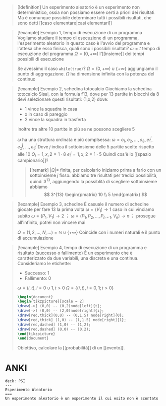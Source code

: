 >[!definition]
>Un esperimento aleatorio è un esperimento non deterministico, ossia non possiamo essere certi a priori dei risultati. Ma è comunque possibile determinare tutti i possibili risultati, che sono detti [[caso elementare|casi elementari]]


>[!example] Esempio 1, tempo di esecuzione di un programma
> Vogliamo studiare il tempo di esecuzione di un programma, l'esperimento aleatorio in questo caso è l'avvio del programma e l'attesa che esso finisca, quali sono i possibili risultati?
> $\omega = t$ tempo di esecuzione del programma
> $\Omega = (0, +\infty)$ l'[[insieme]] dei tempi possibili di esecuzione
> 
> Se avessimo il caso `while(true)`?
> $\Omega = (0, +\infty) \cup \left\{ +\infty \right\}$ aggiungiamo il punto di aggregazione.
> $\Omega$ ha dimensione infinita con la potenza del continuo

>[!example] Esempio 2, schedina totocalcio
>Giochiamo la schedina totocalcio Sisal, con la formula  f13, dove per 13 partite in blocchi da 8 devi selezionare questi risultati: (1,x,2) dove:
>- 1 vince la squadra in casa
>- x in caso di pareggio
>- 2 vince la squadra in trasferta
>  
>Inoltre tra altre 10 partite in piú se ne possono scegliere 5 
>
>$\omega$ ha una struttura ordinata e piú complsessa:
> $\omega = o_{1},o_{2},\dots,o_{8},e_{1}^j,e_{2}^\mathbf{j},\dots,e_{5}^j$
> Dove $j$ indica il sottoinsieme delle 5 partite scelte rispetto alle 10
> $O_{i}=1,x,2 = 1 \cdot8$
> $e_{i}^j=1,x,2=1 \cdot 5$ 
> Quindi cos'è lo [[spazio campionario]]?
> 
>>[!remark]
>>$|\Omega| =$ finita, per calcolarlo iniziamo prima a farlo con un sottoinsieme $j$ fisso.
>>abbiamo tre risultati per tredici possibilità, quindi $3^{13}$, aggiungendo la possiblità di scegliere sottoinsieme abbiamo
>> $$ 3^{13} \begin{pmatrix}
>>10 \\
>>5
>>\end{pmatrix} $$


>[!example] Esempio 3, schedine
>È casuale il numero di schedine giocate per fare $13$ la prima volta
>$\omega = (V_{1}) \to 1$ caso in cui vinciamo subito
>$\omega = (P_{1},V_{1}) \to {2}$ 
>$\vdots$
>$\omega = (P_{1},P_{2},\dots,P_{n-1},V_{n}) \to n$
>$\vdots$ prosegue all'infinito, potrei non vincere mai
>
>$\Omega = (1,2,\dots,N,\dots) = \mathbb{N} \cup \left\{ +\infty \right\}$ Coincide con i numeri naturali e il punto di accumulazione


>[!example] Esempio 4, tempo di esecuzione di un programma e risultato (successo o fallimento)
>È un esperimento che è caratterizzato da due variabili, una discreta e una continua.
> Consideriamo le etichette:
>  - Successo: 1
>  - Fallimento: 0
>
>$\omega = (i,t), i = 0 \cup 1, t > 0$
>$\Omega = \left\{ (i,t), i = 0,1; t > 0 \right\}$
>
>
>```tikz
>\begin{document}
>\begin{tikzpicture}[scale = 2]
>\draw[->] (0,0) -- (0,2)node[left]{t};
>\draw[->] (0,0) -- (2,0)node[right]{i};
>\draw[red,thick](0,0) -- (0,1.5) node[right]{0};
>\draw[red,thick] (1,0) -- (1,1.5) node[right]{1};
>\draw[red,dashed] (1,0) -- (1,2);
>\draw[red,dashed] (0,0) -- (0,2);
>\end{tikzpicture}
>\end{document}
>```
>
>Obiettivo, calcolare la [[probabilità]] di un [[evento]]. 
>

# ANKI

```anki
deck: PSI
---
Esperimento Aleatorio
===
Un esperimento aleatorio è un esperimento il cui esito non è scontato
```
